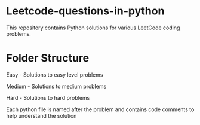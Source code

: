 # Leetcode-questions-in-python
This repository contains Python solutions for various LeetCode coding problems.

# Folder Structure
Easy - Solutions to easy level problems


Medium - Solutions to medium problems


Hard - Solutions to hard problems


Each python file is named after the problem and contains code comments to help understand the solution

